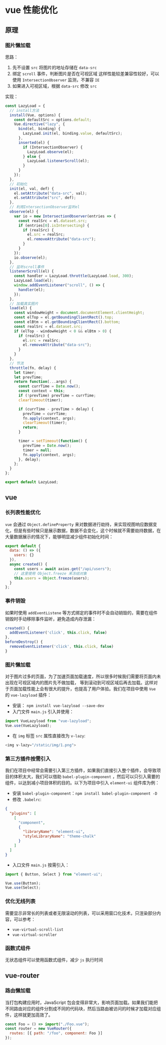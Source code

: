 # vue 性能优化

## 原理

### 图片懒加载

思路：

1. 先不设置 `src` 将图片的地址存储在 `data-src`
2. 绑定 `scroll` 事件，判断图片是否在可视区域 这样性能较差兼容性较好，可以使用 `IntersectionObserver` 监测，不兼容 `IE`
3. 如果进入可视区域，根据 `data-src` 修改 `src`

实现：

```js
const LazyLoad = {
  // install方法
  install(Vue, options) {
    const defaultSrc = options.default;
    Vue.directive("lazy", {
      bind(el, binding) {
        LazyLoad.init(el, binding.value, defaultSrc);
      },
      inserted(el) {
        if (IntersectionObserver) {
          LazyLoad.observe(el);
        } else {
          LazyLoad.listenerScroll(el);
        }
      }
    });
  },
  // 初始化
  init(el, val, def) {
    el.setAttribute("data-src", val);
    el.setAttribute("src", def);
  },
  // 利用IntersectionObserver监听el
  observe(el) {
    var io = new IntersectionObserver(entries => {
      const realSrc = el.dataset.src;
      if (entries[0].isIntersecting) {
        if (realSrc) {
          el.src = realSrc;
          el.removeAttribute("data-src");
        }
      }
    });
    io.observe(el);
  },
  // 监听scroll事件
  listenerScroll(el) {
    const handler = LazyLoad.throttle(LazyLoad.load, 300);
    LazyLoad.load(el);
    window.addEventListener("scroll", () => {
      handler(el);
    });
  },
  // 加载真实图片
  load(el) {
    const windowHeight = document.documentElement.clientHeight;
    const elTop = el.getBoundingClientRect().top;
    const elBtm = el.getBoundingClientRect().bottom;
    const realSrc = el.dataset.src;
    if (elTop - windowHeight < 0 && elBtm > 0) {
      if (realSrc) {
        el.src = realSrc;
        el.removeAttribute("data-src");
      }
    }
  },
  // 节流
  throttle(fn, delay) {
    let timer;
    let prevTime;
    return function(...args) {
      const currTime = Date.now();
      const context = this;
      if (!prevTime) prevTime = currTime;
      clearTimeout(timer);

      if (currTime - prevTime > delay) {
        prevTime = currTime;
        fn.apply(context, args);
        clearTimeout(timer);
        return;
      }

      timer = setTimeout(function() {
        prevTime = Date.now();
        timer = null;
        fn.apply(context, args);
      }, delay);
    };
  }
};

export default LazyLoad;
```

## vue

### 长列表性能优化

`vue` 会通过 `Object.defineProperty` 来对数据进行劫持，来实现视图响应数据变化，但是有些时候只是展示数据，数据不会变化，这个时候就不需要劫持数据，在大量数据展示的情况下，能够明显减少组件初始化时间：

```js
export default {
  data: () => ({
    users: {}
  }),
  async created() {
    const users = await axios.get("/api/users");
    // 这里使用 Object.freeze 来冻结对象
    this.users = Object.freeze(users);
  }
};
```

### 事件销毁

如果时使用 `addEventListene` 等方式绑定的事件时不会自动销毁的，需要在组件销毁时手动移除事件监听，避免造成内存泄漏：

```js
created() {
  addEventListener('click', this.click, false)
},
beforeDestroy() {
  removeEventListener('click', this.click, false)
}
```

### 图片懒加载

对于图片过多的页面，为了加速页面加载速度，所以很多时候我们需要将页面内未出现在可视区域内的图片先不做加载， 等到滚动到可视区域后再去加载。这样对于页面加载性能上会有很大的提升，也提高了用户体验。我们在项目中使用 `Vue` 的 `vue-lazyload` 插件：

- 安装： `npm install vue-lazyload --save-dev`
- 入门文件 `main.js` 引入并使用：

```js
import VueLazyload from "vue-lazyload";
Vue.use(VueLazyload);
```

- 在 `img` 标签 `src` 属性直接改为 `v-lazy`:

```js
<img v-lazy="/static/img/1.png">
```

### 第三方插件按需引入

我们在项目中经常会需要引入第三方插件，如果我们直接引入整个插件，会导致项目的体积太大，我们可以借助 `babel-plugin-component` ，然后可以只引入需要的组件，以达到减小项目体积的目的。以下为项目中引入 `element-ui` 组件库为例：

- 安装 `babel-plugin-component`：`npm install babel-plugin-component -D`
- 修改 `.babelrc`:

```json
{
  "plugins": [
    [
      "component",
      {
        "libraryName": "element-ui",
        "styleLibraryName": "theme-chalk"
      }
    ]
  ]
}
```

- 入口文件 `main.js` 按需引入：

```js
import { Button, Select } from "element-ui";

Vue.use(Button);
Vue.use(Select);
```

### 优化无线列表

需要显示非常长的列表或者无限滚动的列表，可以采用窗口化技术，只渲染部分内容，可以参考：

- `vue-virtual-scroll-list`
- `vue-virtual-scroller`

### 函数式组件

无状态组件可以使用函数式组件，减少 `js` 执行时间

## vue-router

### 路由懒加载

当打包构建应用时，JavaScript 包会变得非常大，影响页面加载。如果我们能把不同路由对应的组件分割成不同的代码块，然后当路由被访问的时候才加载对应组件，这样就更加高效了。

```js
const Foo = () => import("./Foo.vue");
const router = new VueRouter({
  routes: [{ path: "/foo", component: Foo }]
});
```

